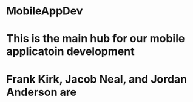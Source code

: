 # MobileAppDev
#
#  This is the main hub for our mobile applicatoin development
#
#  Frank Kirk, Jacob Neal, and Jordan Anderson are
#
#
#
#
